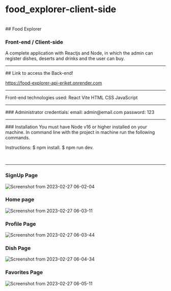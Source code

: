 # food_explorer-client-side
<br>
## Food Explorer

### Front-end / Client-side
A complete application with Reactjs and Node, in which the admin can register dishes, deserts and drinks and the user can buy.
<br>
<hr>
## Link to access the Back-end!

https://food-explorer-api-eriket.onrender.com
<br>
<hr>
Front-end technologies used:
React
Vite
HTML
CSS
JavaScript
<br>
<hr>
### Administrator credentials:
email: admin@email.com
password: 123
<br>
<hr>
### Installation
You must have Node v16 or higher installed on your machine. In command line with the project in machine run the following commands.

Instructions: 
$ npm install.
$ npm run dev.

<br>
<hr>

### SignUp Page
![Screenshot from 2023-02-27 06-02-04](https://user-images.githubusercontent.com/91575045/221519650-2a3b65ea-65fa-4cb1-b46d-7500969dbcdb.png)

### Home page
![Screenshot from 2023-02-27 06-03-11](https://user-images.githubusercontent.com/91575045/221519796-d9b68c30-53f4-4039-8eeb-b8779f9607c1.png)

### Profile Page
![Screenshot from 2023-02-27 06-03-44](https://user-images.githubusercontent.com/91575045/221519922-3d3fa026-9a55-417d-b0bf-424bff56ba23.png)

### Dish Page
![Screenshot from 2023-02-27 06-04-34](https://user-images.githubusercontent.com/91575045/221520111-a3ca1a0d-1556-45b9-b1d8-c2459bbf6593.png)

### Favorites Page
![Screenshot from 2023-02-27 06-05-11](https://user-images.githubusercontent.com/91575045/221520266-34cecbf4-2cc5-46d8-adb4-18687b352e2c.png)
